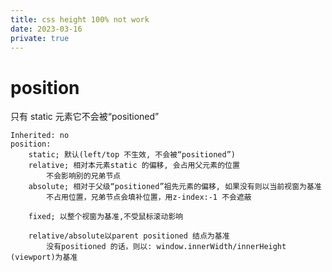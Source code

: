 ```yaml
---
title: css height 100% not work
date: 2023-03-16
private: true
---
```

# position
只有 static 元素它不会被“positioned”

	Inherited: no
	position:
		static; 默认(left/top 不生效, 不会被“positioned”)
		relative; 相对本元素static 的偏移, 会占用父元素的位置
            不会影响别的兄弟节点
		absolute; 相对于父级“positioned”祖先元素的偏移, 如果没有则以当前视窗为基准
            不占用位置，兄弟节点会填补位置，用z-index:-1 不会遮蔽 

		fixed; 以整个视窗为基准,不受鼠标滚动影响

		relative/absolute以parent positioned 结点为基准
            没有positioned 的话，则以: window.innerWidth/innerHeight (viewport)为基准
